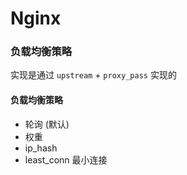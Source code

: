 # Nginx

### 负载均衡策略

实现是通过 `upstream` +  `proxy_pass` 实现的

#### 负载均衡策略

* 轮询 \(默认\)
* 权重
* ip\_hash
* least\_conn 最小连接



